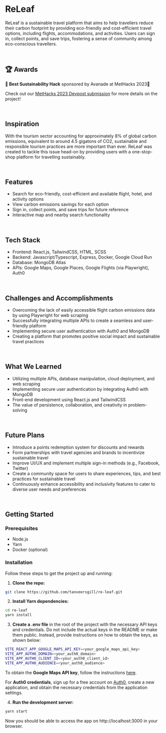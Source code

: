 # ReLeaf

ReLeaf is a sustainable travel platform that aims to help travellers reduce their carbon footprint by providing eco-friendly and cost-efficient travel options, including flights, accommodations, and activities. Users can sign in, collect points, and save trips, fostering a sense of community among eco-conscious travellers.

&nbsp;

## 🏆 Awards

**🌱 Best Sustainability Hack** sponsored by Avanade at MetHacks 2023🌱

Check out our [MetHacks 2023 Devpost submission](https://devpost.com/software/re-leaf-iu2cje?ref_content=user-portfolio&ref_feature=in_progress) for more details on the project!

&nbsp;

## Inspiration

With the tourism sector accounting for approximately 8% of global carbon emissions, equivalent to around 4.5 gigatons of CO2, sustainable and responsible tourism practices are more important than ever. ReLeaf was created to tackle this issue head-on by providing users with a one-stop-shop platform for travelling sustainably.

&nbsp;

## Features

- Search for eco-friendly, cost-efficient and available flight, hotel, and activity options
- View carbon emissions savings for each option
- Sign in, collect points, and save trips for future reference
- Interactive map and nearby search functionality

&nbsp;

## Tech Stack

- Frontend: React.js, TailwindCSS, HTML, SCSS
- Backend: Javascript/Typescript, Express, Docker, Google Cloud Run
- Database: MongoDB Atlas
- APIs: Google Maps, Google Places, Google Flights (via Playwright), Auth0

&nbsp;

## Challenges and Accomplishments

- Overcoming the lack of easily accessible flight carbon emissions data by using Playwright for web scraping
- Successfully integrating multiple APIs to create a seamless and user-friendly platform
- Implementing secure user authentication with Auth0 and MongoDB
- Creating a platform that promotes positive social impact and sustainable travel practices

&nbsp;

## What We Learned

- Utilizing multiple APIs, database manipulation, cloud deployment, and web scraping
- Implementing secure user authentication by integrating Auth0 with MongoDB
- Front-end development using React.js and TailwindCSS
- The value of persistence, collaboration, and creativity in problem-solving

&nbsp;

## Future Plans

- Introduce a points redemption system for discounts and rewards
- Form partnerships with travel agencies and brands to incentivize sustainable travel
- Improve UI/UX and implement multiple sign-in methods (e.g., Facebook, Twitter)
- Create a community space for users to share experiences, tips, and best practices for sustainable travel
- Continuously enhance accessibility and inclusivity features to cater to diverse user needs and preferences

&nbsp;

## Getting Started

### Prerequisites

- Node.js
- Yarn
- Docker (optional)

### Installation

Follow these steps to get the project up and running:

1. **Clone the repo:**

```bash
git clone https://github.com/tanveersgill/re-leaf.git
```

2. **Install Yarn dependencies:**

```bash
cd re-leaf
yarn install
```

3. **Create a .env file** in the root of the project with the necessary API keys and credentials. Do not include the actual keys in the README or make them public. Instead, provide instructions on how to obtain the keys, as shown below:

```bash
VITE_REACT_APP_GOOGLE_MAPS_API_KEY=<your_google_maps_api_key>
VITE_APP_AUTH0_DOMAIN=<your_auth0_domain>
VITE_APP_AUTH0_CLIENT_ID=<your_auth0_client_id>
VITE_APP_AUTH0_AUDIENCE=<your_auth0_audience>
```

To obtain the **Google Maps API key**, follow the instructions [here](https://developers.google.com/maps/get-started#create-project).

For **Auth0 credentials**, sign up for a free account on [Auth0](https://auth0.com/), create a new application, and obtain the necessary credentials from the application settings.

4. **Run the development server:**

```bash
yarn start
```

Now you should be able to access the app on http://localhost:3000 in your browser.
